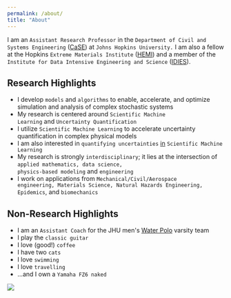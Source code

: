 ```yaml
---
permalink: /about/
title: "About"
---
```



I am an <code>Assistant Research Professor</code> in the  <code>Department of Civil and Systems Engineering</code> (<a href="https://engineering.jhu.edu/case/" target="_blank">CaSE</a>) at  <code>Johns Hopkins University.</code> I am also a fellow at the Hopkins <code>Extreme Materials Institute</code> (<a href="https://hemi.jhu.edu">HEMI</a>) and a member of the <code>Institute for Data Intensive Engineering and Science</code> (<a href="https://idies.jhu.edu">IDIES</a>). 


## Research Highlights

* I develop <code>models</code> and <code>algorithms</code> to enable, accelerate, and optimize simulation and analysis of complex stochastic systems
* My research is centered around  <code>Scientific Machine Learning</code> and <code>Uncertainty Quantification</code>
* I utilize <code>Scientific Machine Learning</code> to accelerate uncertainty quantification in complex physical models
* I am also interested in <code>quantifying uncertainties</code> <u>in</u> <code>Scientific Machine Learning</code>
* My research is strongly <code>interdisciplinary</code>; it lies at the intersection of <code>applied mathematics, data science, physics-based modeling</code> and <code>engineering</code>
* I work on applications from <code>Mechanical/Civil/Aerospace engineering, Materials Science, Natural Hazards Engineering,  Epidemics</code>, and <code>biomechanics</code>


## Non-Research Highlights

*  I am an <code>Assistant Coach</code> for the JHU men's <a href="https://hopkinssports.com/sports/mens-water-polo" target="_blank">Water Polo</a> varsity team
* I play the <code>classic guitar</code>
* I love (good!) <code>coffee</code>
* I have two <code>cats</code>
* I love <code>swimming</code>
* I love <code>travelling</code>
* ...and I own a <code>Yamaha FZ6 naked</code>


<img src="{{ site.url }}{{ site.baseurl }}/assets/images/image2.png"/>


